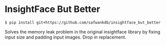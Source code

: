 # InsightFace But Better

```
$ pip install git+https://github.com/safwankdb/insightface_but_better 
```
Solves the memory leak problem in the original insightface library by fixing input size and padding input images. Drop in replacement.

